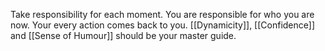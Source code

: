 Take responsibility for each moment. You are responsible for who you are now. 
Your every action comes back to you. [[Dynamicity]], [[Confidence]] and [[Sense of Humour]] should be your master guide.